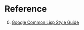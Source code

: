 # Reference

0. [Google Common Lisp Style Guide](https://google.github.io/styleguide/lispguide.xml)

